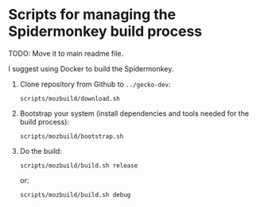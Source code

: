 
# Scripts for managing the Spidermonkey build process

TODO: Move it to main readme file.

I suggest using Docker to build the Spidermonkey.

1. Clone repository from Github to `../gecko-dev`:

   ```shell
   scripts/mozbuild/download.sh
   ```

2. Bootstrap your system (install dependencies and tools needed for the build process):

   ```shell
   scripts/mozbuild/bootstrap.sh
   ```

3. Do the build:

   ```shell
   scripts/mozbuild/build.sh release
   ```

   or:

   ```shell
   scripts/mozbuild/build.sh debug
   ```
